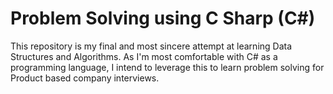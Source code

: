 # Problem Solving using C Sharp (C#)

This repository is my final and most sincere attempt at learning Data Structures and Algorithms. As I'm most comfortable with C# as a programming language, I intend to leverage this to learn problem solving for Product based company interviews.
